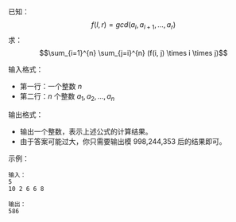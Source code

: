 已知：
$$ f(l, r) = gcd(a_l, a_{l+1}, \ldots, a_r) $$
求：
$$\sum_{i=1}^{n} \sum_{j=i}^{n} (f(i, j) \times i \times j)$$

输入格式：
- 第一行：一个整数 $n$
- 第二行：$n$ 个整数 $a_1, a_2, \ldots, a_n$

输出格式：
- 输出一个整数，表示上述公式的计算结果。
- 由于答案可能过大，你只需要输出模 998,244,353 后的结果即可。

示例：
```
输入：
5
10 2 6 6 8

输出：
586
```